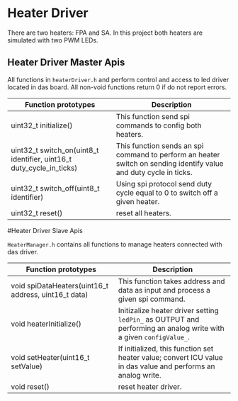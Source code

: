 # Heater Driver

There are two heaters: FPA and SA. In this project both heaters are simulated with two PWM LEDs. 

## Heater Driver Master Apis

All functions in `heaterDriver.h` and perform control and access to led driver located in das board. All non-void functions return 0 if do not report errors.

|Function prototypes| Description |
|-------------------|-------------|
|uint32\_t initialize()| This function send spi commands to config both heaters.|
|uint32\_t switch\_on(uint8\_t identifier, uint16\_t duty\_cycle\_in\_ticks) | This function sends an spi command to perform an heater switch on sending identify value and duty cycle in ticks.|
|uint32\_t switch\_off(uint8\_t identifier) | Using spi protocol send duty cycle equal to 0 to switch off a given heater.|
|uint32\_t reset() | reset all heaters.|

#Heater Driver Slave Apis

`HeaterManager.h` contains all functions to manage heaters connected with das driver.

|Function prototypes| Description |
|-------------------|-------------|
| void spiDataHeaters(uint16\_t address, uint16\_t data) | This function takes address and data as input and process a given spi command.|
|void heaterInitialize() | Initizalize heater driver setting `ledPin_` as OUTPUT and performing an analog write with a given `configValue_`.|
|void setHeater(uint16\_t setValue) | If initialized, this function set heater value; convert ICU value in das value and performs an analog write.|
|void reset() | reset heater driver.|
